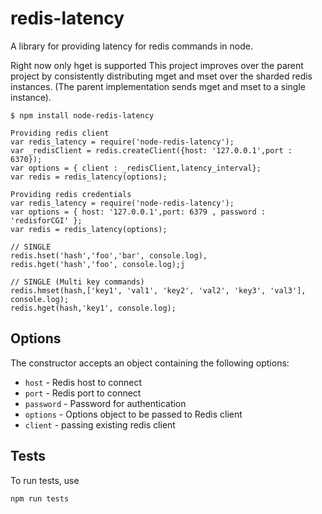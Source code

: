 redis-latency
=====================

A  library for providing latency for redis commands in node.

Right now only hget is supported
This project improves over the parent project by consistently distributing mget and mset over the sharded redis instances. (The parent implementation sends mget and mset to a single instance).

    $ npm install node-redis-latency

    Providing redis client
    var redis_latency = require('node-redis-latency');
    var _redisClient = redis.createClient({host: '127.0.0.1',port : 6370});
    var options = { client : _redisClient,latency_interval};
    var redis = redis_latency(options);

    Providing redis credentials
    var redis_latency = require('node-redis-latency');
    var options = { host: '127.0.0.1',port: 6379 , password : 'redisforCGI' };
    var redis = redis_latency(options);

    // SINGLE
    redis.hset('hash','foo','bar', console.log),
    redis.hget('hash','foo', console.log);j

    // SINGLE (Multi key commands)
    redis.hmset(hash,['key1', 'val1', 'key2', 'val2', 'key3', 'val3'], console.log);
    redis.hget(hash,'key1', console.log);


Options
-------

The constructor accepts an object containing the following options:

- `host` - Redis host to connect
- `port` - Redis port to connect
- `password` - Password for authentication
- `options` - Options object to be passed to Redis client
- `client` - passing existing redis client

Tests
-----

To run tests, use

```
npm run tests
```
